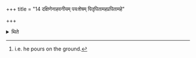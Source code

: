 +++
title = "14 दक्षिणेनाहवनीयम् पयःशेषम् पितृपितामहप्रपितामहे"

+++

<details><summary>थिते</summary>

14. To the south of the Āhavanīya , (the sacrificer) gives the remaining milk to the father, grand-father and to the great grand-father with pitr̥bhyaḥ svadhāvibhyaḥ....[^1]  

[^1]: i.e. he pours on the ground.  

[^2]: TB II.6.3.2-1.  
</details>
